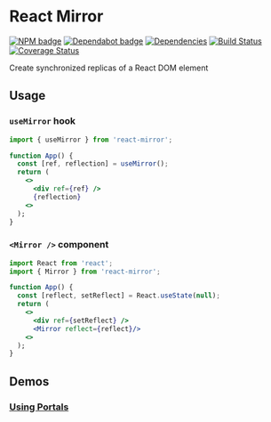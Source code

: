 # React Mirror

[![NPM badge](https://img.shields.io/npm/v/react-mirror)](https://www.npmjs.com/package/react-mirror)
[![Dependabot badge](https://badgen.net/dependabot/iamogbz/react-mirror/?icon=dependabot)](https://app.dependabot.com)
[![Dependencies](https://david-dm.org/iamogbz/react-mirror.svg)](https://github.com/iamogbz/react-mirror)
[![Build Status](https://github.com/iamogbz/react-mirror/workflows/Build/badge.svg)](https://github.com/iamogbz/react-mirror/actions)
[![Coverage Status](https://coveralls.io/repos/github/iamogbz/react-mirror/badge.svg?branch=master)](https://coveralls.io/github/iamogbz/react-mirror?branch=master)

Create synchronized replicas of a React DOM element

## Usage

### `useMirror` hook

```jsx
import { useMirror } from 'react-mirror';

function App() {
  const [ref, reflection] = useMirror();
  return (
    <>
      <div ref={ref} />
      {reflection}
    <>
  );
}
```

### `<Mirror />` component

```jsx
import React from 'react';
import { Mirror } from 'react-mirror';

function App() {
  const [reflect, setReflect] = React.useState(null);
  return (
    <>
      <div ref={setReflect} />
      <Mirror reflect={reflect}/>
    <>
  );
}
```

## Demos

### [Using Portals](https://uwh7f.codesandbox.io/)
